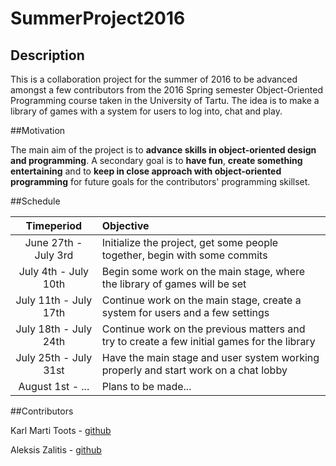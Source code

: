 # SummerProject2016

## Description

This is a collaboration project for the summer of 2016 to be advanced amongst a few contributors from the 2016 Spring
semester Object-Oriented Programming course taken in the University of Tartu. The idea is to make a library of games
with a system for users to log into, chat and play.

##Motivation

The main aim of the project is to **advance skills in object-oriented design and programming**. A secondary goal is to
**have fun**, **create something entertaining** and to **keep in close approach with object-oriented programming** for future
goals for the contributors' programming skillset.

##Schedule

| Timeperiod    | Objective     |
|:-------------:|:-------------|
| June 27th - July 3rd | Initialize the project, get some people together, begin with some commits |
| July 4th - July 10th | Begin some work on the main stage, where the library of games will be set |
| July 11th - July 17th | Continue work on the main stage, create a system for users and a few settings |
| July 18th - July 24th | Continue work on the previous matters and try to create a few initial games for the library |
| July 25th - July 31st | Have the main stage and user system working properly and start work on a chat lobby |
| August 1st - ... | Plans to be made...   |

##Contributors

Karl Marti Toots - [github](https://github.com/karlmartitoots)

Aleksis Zalitis - [github](https://github.com/pixenix)